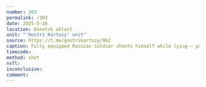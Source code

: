 ```yaml
---
number: 303
permalink: /303
date: 2025-5-16
location: Donetsk oblast
unit: "'Hostri Kartuzy' unit"
source: https://t.me/gostrikartuzy/962
caption: Fully equipped Russian soldier shoots himself while lying – presumably injured – in the open field
timecode: 
method: shot
nsfl: 
inconclusive: 
comment: 
---
```

<script async src="https://telegram.org/js/telegram-widget.js?22" data-telegram-post="gostrikartuzy/962" data-width="100%"></script>